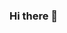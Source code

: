 ### Hi there 👋

<!--
- 🌱 I'm a data scientist.
- 🔭 I’m currently working on applied machine learning for transport
- 📫 Reach me on twitter <a href="https://twitter.com/danhpt">@danhpt</a>
-->

<!--
**danhphan/danhphan** is a ✨ _special_ ✨ repository because its `README.md` (this file) appears on your GitHub profile.

Here are some ideas to get you started:

- 🔭 I’m currently working on ...
- 🌱 I’m currently learning ...
- 👯 I’m looking to collaborate on ...
- 🤔 I’m looking for help with ...
- 💬 Ask me about ...
- 📫 How to reach me: ...
- 😄 Pronouns: ...
- ⚡ Fun fact: ...
-->
